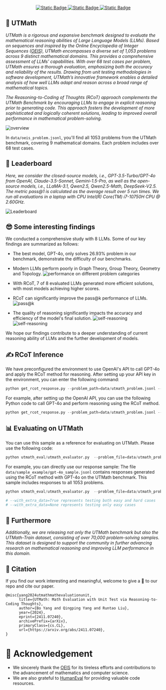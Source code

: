 
<p align="center">
    <a href="https://arxiv.org/abs/2411.07240">
        <img alt="Static Badge" src="https://img.shields.io/badge/📃Paper ArXiv-red">
    </a>
    <a href="https://github.com/UTMathGroup/UTMath/tree/main">
        <img alt="Static Badge" src="https://img.shields.io/badge/😺GitHub UTMath-darkgreen">
    </a>
    <a href="https://huggingface.co/datasets/Leonardoby/UTMath">
        <img alt="Static Badge" src="https://img.shields.io/badge/🤗HFDataset UTMath-yellow">
    </a>
</p>


## 📄 UTMath
*UTMath is a rigorous and expansive benchmark designed to evaluate the mathematical reasoning abilities of Large Language Models (LLMs). Based on sequences and inspired by the Online Encyclopedia of Integer Sequences ([OEIS](https://oeis.org/wiki/Welcome)), UTMath encompasses a diverse set of 1,053 problems across 9 distinct mathematical domains. This provides a comprehensive assessment of LLMs' capabilities. With over 68 test cases per problem, UTMath ensures a thorough evaluation, emphasizing both the accuracy and reliability of the results. Drawing from unit testing methodologies in software development, UTMath’s innovative framework enables a detailed analysis of how well LLMs adapt and reason across a broad range of mathematical topics.*

*The Reasoning-to-Coding of Thoughts (RCoT) approach complements the UTMath Benchmark by encouraging LLMs to engage in explicit reasoning prior to generating code. This approach fosters the development of more sophisticated and logically coherent solutions, leading to improved overall performance in mathematical problem-solving.*

![overview](arxiv_submit\UTMath\pic\overview.png)

In `data/oeis_problem.jsonl`, you'll find all 1053 problems from the UTMath benchmark, covering 9 mathematical domains. Each problem includes over 68 test cases.

## 🥇 Leaderboard
*Here, we consider the closed-source models, i.e., GPT-3.5-Turbo/GPT-4o from OpenAI, Claude-3.5-Sonnet, Gemini-1.5-Pro, as well as the open-source models, i.e., LLaMA-3.1, Qwen2.5, Qwen2.5-Math, DeepSeek-V2.5. The metric pass@1 is calculated as the average result over 5 run times. We run all evaluations in a laptop with CPU Intel(R) Core(TM) i7-10750H CPU @ 2.60GHz.*

![Leaderboard](arxiv_submit\UTMath\pic\leaderboard.png)

## 😎 Some interesting findings
We conducted a comprehensive study with 8 LLMs. Some of our key findings are summarized as follows:
- The best model, GPT-4o, only solves 26.93\% problem in our benchmark, demonstrate the difficulty of our benchmarks.
- Modern LLMs perform poorly in Graph Theory, Group Theory, Geometry and Topology.
![performance on different problem categories](arxiv_submit\UTMath\pic\performance_on_different_problems_categoris.png)

- With RCoT, 7 of 8 evaluated LLMs generated more efficient solutions, with most models achieving higher scores.
- RCoT can significantly improve the pass@k performance of LLMs. 
![pass@k](arxiv_submit\UTMath\pic\pass_k.png)

- The quality of reasoning significantly impacts the accuracy and efficiency of the model's final solution.
![self-reasoning](arxiv_submit\UTMath\pic\self-reasoning.png)![self-reasoning](arxiv_submit\UTMath\pic\self-reasoning.png)

We hope our findings contribute to a deeper understanding of current reasoning ability of LLMs and the further development of models.

## ✍️ RCoT Inference
We have preconfigured the environment to use OpenAI's API to call GPT-4o and apply the RCoT method for reasoning. After setting up your API key in the environment, you can enter the following command:
```python
python get_rcot_response.py --problem_path=data/utmath_problem.jsonl --save_path={your_save_file_path} --model_name={your_llm_name}
```
For example, after setting up the OpenAI API, you can use the following Python code to call GPT-4o and perform reasoning using the RCoT method.
```python
python get_rcot_response.py --problem_path=data/utmath_problem.jsonl --save_path=data/sample_exapmle/gpt-4o_test.jsonl --model_name=gpt-4o-2024-08-06
```

## 📊 Evaluating on UTMath

You can use this sample as a reference for evaluating on UTMath. Please use the following code:
```python
python utmath_eval/utmath_evaluator.py  --problem_file=data/utmath_problem.jsonl --sample_file={your_sample_file_path}
```

For example, you can directly use our response sample:
The file `data/sample_example/gpt-4o_sample.jsonl` contains responses generated using the RCoT method with GPT-4o on the UTMath benchmark. This sample includes responses to all 1053 problems.
```python
python utmath_eval/utmath_evaluator.py  --problem_file=data/utmath_problem.jsonl --sample_file=data/sample_example/gpt-4o_sample.jsonl

# --with_extra_data=True represents testing both easy and hard cases
# --with_extra_data=None represents testing only easy cases
```

## 👀 Furthermore
*Additionally, we are releasing not only the UTMath benchmark but also the UTMath-Train dataset, consisting of over 70,000 problem-solving samples. This dataset is designed to support the community in further advancing research on mathematical reasoning and improving LLM performance in this domain.*

## 💬 Citation
If you find our work interesting and meaningful, welcome to give a 🌟 to our repo and cite our paper.
```
@misc{yang2024utmathmathevaluationunit,
      title={UTMath: Math Evaluation with Unit Test via Reasoning-to-Coding Thoughts}, 
      author={Bo Yang and Qingping Yang and Runtao Liu},
      year={2024},
      eprint={2411.07240},
      archivePrefix={arXiv},
      primaryClass={cs.CL},
      url={https://arxiv.org/abs/2411.07240}, 
}
```

# 🥰 Acknowledgement
- We sincerely thank the [OEIS](https://oeis.org/wiki/Welcome) for its tireless efforts and contributions to the advancement of mathematics and computer science.
- We are also grateful to [HumanEval](https://github.com/openai/human-eval) for providing valuable code resources. 
